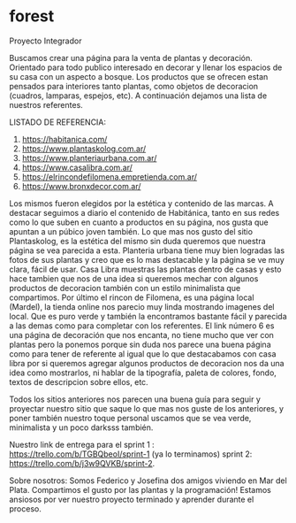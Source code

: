 # forest
Proyecto Integrador

Buscamos crear una página para la venta de plantas y decoración.
Orientado para todo publico interesado en decorar y llenar los espacios de su casa con un aspecto a bosque.
Los productos que se ofrecen estan pensados para interiores tanto plantas, como objetos de decoracion (cuadros, lamparas, espejos, etc). 
A continuación dejamos una lista de nuestros referentes.

LISTADO DE REFERENCIA:
1. https://habitanica.com/
2. https://www.plantaskolog.com.ar/
3. https://www.planteriaurbana.com.ar/
4. https://www.casalibra.com.ar/
5. https://elrincondefilomena.empretienda.com.ar/
6. https://www.bronxdecor.com.ar/

Los mismos fueron elegidos por la estética y contenido de las marcas. 
A destacar seguimos a diario el contenido de Habitánica, tanto en sus redes como lo que suben en cuanto a productos en su página,
nos gusta que apuntan a un púbico joven también.
Lo que mas nos gusto del sitio Plantaskolog, es la estética del mismo sin duda queremos que nuestra página 
se vea parecida a esta.
Planteria urbana tiene muy bien logradas las fotos de sus plantas y creo que es lo mas destacable y la página se ve muy clara,
fácil de usar.
Casa Libra muestras las plantas dentro de casas y esto hace tambien que nos de una idea si queremos mechar con algunos productos de decoracion 
también con un estilo minimalista que compartimos.
Por último el rincon de Filomena, es una página local (Mardel), la tienda online nos parecio muy linda mostrando imagenes del local.
Que es puro verde y también la encontramos bastante fácil y parecida a las demas como para completar con los referentes.
El link número 6 es una página de decoración que nos encanta, no tiene mucho que ver con plantas pero la ponemos porque sin duda nos parece una buena página
como para tener de referente al igual que lo que destacabamos con casa libra por si queremos agregar algunos productos de decoracion nos da una idea como mostrarlos,
 ni hablar de la tipografía, paleta de colores, fondo, textos de descripcion sobre ellos, etc.

Todos los sitios anteriores nos parecen una buena guía para seguir y proyectar nuestro sitio que saque lo que mas nos guste de los anteriores,
y poner también nuestro toque personal uscamos que se vea verde, minimalista y un poco darksss también.

Nuestro link de entrega para el sprint 1 : https://trello.com/b/TGBQbeoI/sprint-1 (ya lo terminamos)
sprint 2: https://trello.com/b/j3w9QVKB/sprint-2.


Sobre nosotros: 
Somos Federico y Josefina dos amigos viviendo en Mar del Plata. Compartimos el gusto por las plantas y la programación! 
Estamos ansiosos por ver nuestro proyecto terminado y aprender durante el proceso.


